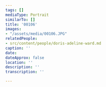 ```yaml
---
tags: []
mediaType: Portrait
similarTo: []
title: '00106'
images:
- "/assets/media/00106.JPG"
relatedPeople:
- src/content/people/doris-adeline-ward.md
caption: ''
date: 
dateApprox: false
location: ''
description: ''
transcription: ''

---
```


